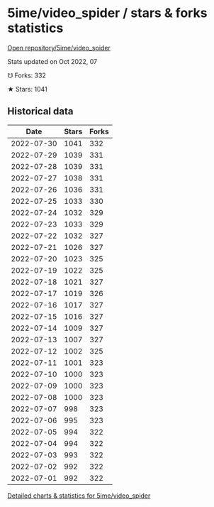 # 5ime/video_spider / stars & forks statistics

[Open repository/5ime/video_spider](https://github.com/5ime/video_spider)

Stats updated on Oct 2022, 07

☋ Forks: 332

★ Stars: 1041

## Historical data
| Date | Stars | Forks |
|------|-------|-------|
| 2022-07-30 | 1041 | 332 | 
| 2022-07-29 | 1039 | 331 | 
| 2022-07-28 | 1039 | 331 | 
| 2022-07-27 | 1038 | 331 | 
| 2022-07-26 | 1036 | 331 | 
| 2022-07-25 | 1033 | 330 | 
| 2022-07-24 | 1032 | 329 | 
| 2022-07-23 | 1033 | 329 | 
| 2022-07-22 | 1032 | 327 | 
| 2022-07-21 | 1026 | 327 | 
| 2022-07-20 | 1023 | 325 | 
| 2022-07-19 | 1022 | 325 | 
| 2022-07-18 | 1021 | 327 | 
| 2022-07-17 | 1019 | 326 | 
| 2022-07-16 | 1017 | 327 | 
| 2022-07-15 | 1016 | 327 | 
| 2022-07-14 | 1009 | 327 | 
| 2022-07-13 | 1007 | 327 | 
| 2022-07-12 | 1002 | 325 | 
| 2022-07-11 | 1001 | 323 | 
| 2022-07-10 | 1000 | 323 | 
| 2022-07-09 | 1000 | 323 | 
| 2022-07-08 | 1000 | 323 | 
| 2022-07-07 | 998 | 323 | 
| 2022-07-06 | 995 | 323 | 
| 2022-07-05 | 994 | 322 | 
| 2022-07-04 | 994 | 322 | 
| 2022-07-03 | 993 | 322 | 
| 2022-07-02 | 992 | 322 | 
| 2022-07-01 | 992 | 322 | 


[Detailed charts & statistics for 5ime/video_spider](https://reviewgithub.com/rep/5ime/video_spider)
